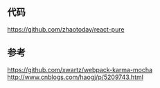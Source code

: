 ## 代码
https://github.com/zhaotoday/react-pure

## 参考
https://github.com/xwartz/webpack-karma-mocha  
http://www.cnblogs.com/haogj/p/5209743.html
